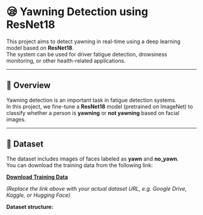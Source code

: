 # 😪 Yawning Detection using ResNet18

This project aims to detect yawning in real-time using a deep learning model based on **ResNet18**.  
The system can be used for driver fatigue detection, drowsiness monitoring, or other health-related applications.

---

## 🧠 Overview

Yawning detection is an important task in fatigue detection systems.  
In this project, we fine-tune a **ResNet18** model (pretrained on ImageNet) to classify whether a person is **yawning** or **not yawning** based on facial images.

---

## 📂 Dataset

The dataset includes images of faces labeled as **yawn** and **no_yawn**.  
You can download the training data from the following link:

**[Download Training Data]([https://your-download-link-here](https://drive.google.com/drive/folders/1mtyhIdD5Q31y22n0KpOWasn74CBQE890?usp=sharing))**

*(Replace the link above with your actual dataset URL, e.g. Google Drive, Kaggle, or Hugging Face)*

**Dataset structure:**

